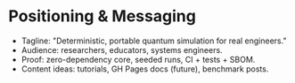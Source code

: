 # Positioning & Messaging
- Tagline: "Deterministic, portable quantum simulation for real engineers."
- Audience: researchers, educators, systems engineers.
- Proof: zero-dependency core, seeded runs, CI + tests + SBOM.
- Content ideas: tutorials, GH Pages docs (future), benchmark posts.
